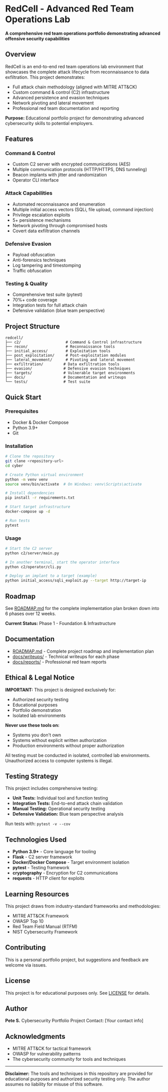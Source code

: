 # RedCell - Advanced Red Team Operations Lab

**A comprehensive red team operations portfolio demonstrating advanced offensive security capabilities**

## Overview

RedCell is an end-to-end red team operations lab environment that showcases the complete attack lifecycle from reconnaissance to data exfiltration. This project demonstrates:

- Full attack chain methodology (aligned with MITRE ATT&CK)
- Custom command & control (C2) infrastructure
- Advanced persistence and evasion techniques
- Network pivoting and lateral movement
- Professional red team documentation and reporting

**Purpose:** Educational portfolio project for demonstrating advanced cybersecurity skills to potential employers.

## Features

### Command & Control
- Custom C2 server with encrypted communications (AES)
- Multiple communication protocols (HTTP/HTTPS, DNS tunneling)
- Beacon implants with jitter and randomization
- Operator CLI interface

### Attack Capabilities
- Automated reconnaissance and enumeration
- Multiple initial access vectors (SQLi, file upload, command injection)
- Privilege escalation exploits
- 5+ persistence mechanisms
- Network pivoting through compromised hosts
- Covert data exfiltration channels

### Defensive Evasion
- Payload obfuscation
- Anti-forensics techniques
- Log tampering and timestomping
- Traffic obfuscation

### Testing & Quality
- Comprehensive test suite (pytest)
- 70%+ code coverage
- Integration tests for full attack chain
- Defensive validation (blue team perspective)

## Project Structure

```
redcell/
├── c2/                    # Command & Control infrastructure
├── recon/                 # Reconnaissance tools
├── initial_access/        # Exploitation tools
├── post_exploitation/     # Post-exploitation modules
├── lateral_movement/      # Pivoting and lateral movement
├── exfiltration/         # Data exfiltration tools
├── evasion/              # Defensive evasion techniques
├── targets/              # Vulnerable target environments
├── docs/                 # Documentation and writeups
└── tests/                # Test suite
```

## Quick Start

### Prerequisites

- Docker & Docker Compose
- Python 3.9+
- Git

### Installation

```bash
# Clone the repository
git clone <repository-url>
cd cyber

# Create Python virtual environment
python -m venv venv
source venv/bin/activate  # On Windows: venv\Scripts\activate

# Install dependencies
pip install -r requirements.txt

# Start target infrastructure
docker-compose up -d

# Run tests
pytest
```

### Usage

```bash
# Start the C2 server
python c2/server/main.py

# In another terminal, start the operator interface
python c2/operator/cli.py

# Deploy an implant to a target (example)
python initial_access/sqli_exploit.py --target http://target-ip
```

## Roadmap

See [ROADMAP.md](ROADMAP.md) for the complete implementation plan broken down into 6 phases over 12 weeks.

**Current Status:** Phase 1 - Foundation & Infrastructure

## Documentation

- [ROADMAP.md](ROADMAP.md) - Complete project roadmap and implementation plan
- [docs/writeups/](docs/writeups/) - Technical writeups for each phase
- [docs/reports/](docs/reports/) - Professional red team reports

## Ethical & Legal Notice

**IMPORTANT:** This project is designed exclusively for:
- Authorized security testing
- Educational purposes
- Portfolio demonstration
- Isolated lab environments

**Never use these tools on:**
- Systems you don't own
- Systems without explicit written authorization
- Production environments without proper authorization

All testing must be conducted in isolated, controlled lab environments. Unauthorized access to computer systems is illegal.

## Testing Strategy

This project includes comprehensive testing:

- **Unit Tests:** Individual tool and function testing
- **Integration Tests:** End-to-end attack chain validation
- **Manual Testing:** Operational security testing
- **Defensive Validation:** Blue team perspective analysis

Run tests with: `pytest -v --cov`

## Technologies Used

- **Python 3.9+** - Core language for tooling
- **Flask** - C2 server framework
- **Docker/Docker Compose** - Target environment isolation
- **pytest** - Testing framework
- **cryptography** - Encryption for C2 communications
- **requests** - HTTP client for exploits

## Learning Resources

This project draws from industry-standard frameworks and methodologies:

- MITRE ATT&CK Framework
- OWASP Top 10
- Red Team Field Manual (RTFM)
- NIST Cybersecurity Framework

## Contributing

This is a personal portfolio project, but suggestions and feedback are welcome via issues.

## License

This project is for educational purposes only. See [LICENSE](LICENSE) for details.

## Author

**Pete S.**
Cybersecurity Portfolio Project
Contact: [Your contact info]

## Acknowledgments

- MITRE ATT&CK for tactical framework
- OWASP for vulnerability patterns
- The cybersecurity community for tools and techniques

---

**Disclaimer:** The tools and techniques in this repository are provided for educational purposes and authorized security testing only. The author assumes no liability for misuse of this software.
